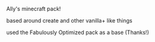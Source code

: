 Ally's minecraft pack!

based around create and other vanilla+ like things

used the Fabulously Optimized pack as a base (Thanks!)
